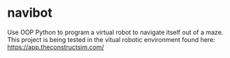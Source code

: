 # navibot
Use OOP Python to program a virtual robot to navigate itself out of a maze.
This project is being tested in the vitual robotic environment found here: https://app.theconstructsim.com/